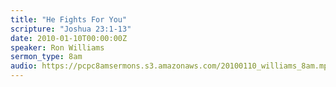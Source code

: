 ```yaml
---
title: "He Fights For You"
scripture: "Joshua 23:1-13"
date: 2010-01-10T00:00:00Z
speaker: Ron Williams
sermon_type: 8am
audio: https://pcpc8amsermons.s3.amazonaws.com/20100110_williams_8am.mp3 
---
```



